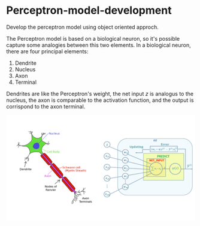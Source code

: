 # Perceptron-model-development
Develop the perceptron model using object oriented approch.

The Perceptron model is based on a biological neuron, so it's possible capture some analogies between this two elements.
In a biological neuron, there are four principal elements:


1.   Dendrite
2.   Nucleus
3.   Axon
4.   Terminal

Dendrites are like the Perceptron's weight, the net input *z* is analogus to the nucleus, the axon is comparable to the activation function, and the output is corrispond to the axon terminal.

![Biological Neuron And Perceptron](bnp.png)


